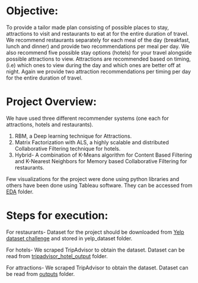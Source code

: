 # Objective:
To provide a tailor made plan consisting of possible places to stay, attractions to visit and restaurants to eat at for the entire duration of travel. We recommend restaurants separately for each meal of the day (breakfast, lunch and dinner) and provide two recommendations per meal per day. We also recommend five possible stay options (hotels) for your travel alongside possible attractions to view. Attractions are recommended based on timing, (i.e) which ones to view during the day and which ones are better off at night. Again we provide two attraction recommendations per timing per day for the entire duration of travel.

# Project Overview:
We have used three different recommender systems (one each for attractions, hotels and restaurants).
1. RBM, a Deep learning technique for Attractions.
2. Matrix Factorization with ALS, a highly scalable and distributed Collaborative Filtering technique for hotels.
3. Hybrid- A combination of K-Means algorithm for Content Based Filtering and K-Nearest Neighbors for Memory based Collaborative Filtering for restaurants.

Few visualizations for the project were done using python libraries and others have been done using Tableau software. They can be accessed from [EDA](/EDA) folder.
# Steps for execution:
For restaurants- Dataset for the project should be downloaded from [Yelp dataset challenge](https://www.yelp.ca/dataset/download) and stored in yelp_dataset folder.

For hotels- We scraped TripAdvisor to obtain the dataset. Dataset can be read from [tripadvisor_hotel_output](/tripadvisor_hotel_output) folder.

For attractions- We scraped TripAdvisor to obtain the dataset. Dataset can be read from [outputs](/outputs) folder.
